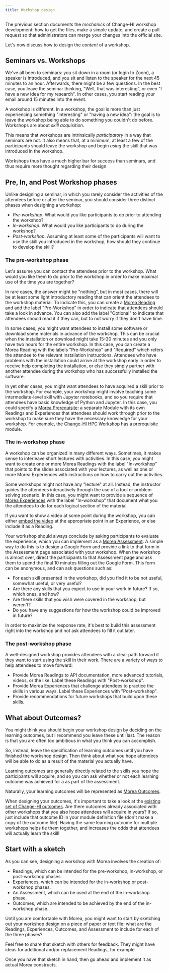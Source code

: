```yaml
---
title: Workshop design
---
```


The previous section documents the *mechanics* of Change-HI workshop development: how to get the files, make a simple update, and create a pull request so that administrators can merge your changes into the official site. 

Let's now discuss how to design the *content* of a workshop.

## Seminars vs. Workshops

We've all been to seminars: you sit down in a room (or login to Zoom), a speaker is introduced, and you sit and listen to the speaker for the next 45 minutes to an hour. Afterwards, there might be a few questions.  In the best case, you leave the seminar thinking, "Well, that was interesting", or even "I have a new idea for my research".  In other cases, you start reading your email around 15 minutes into the event. 

A workshop is different. In a workshop, the goal is more than just experiencing something "interesting" or "having a new idea": the goal is to leave the workshop being able to do something you couldn't do before. Workshops are about *skill acquisition*. 

This means that workshops are intrinsically *participatory* in a way that seminars are not. It also means that, at a minimum, at least a few of the participants should leave the workshop and begin *using* the skill that was introduced in the workshop. 

Workshops thus have a much higher bar for success than seminars, and thus require more thought regarding their design.  

## Pre, In, and Post Workshop phases

Unlike designing a seminar, in which you rarely consider the activities of the attendees before or after the seminar, you should consider three distinct phases when designing a workshop: 

* *Pre-workshop*.  What would you like participants to do prior to attending the workshop? 
* *In-workshop*.  What would you like participants to do during the workshop? 
* *Post-workshop*.  Assuming at least some of the participants will want to use the skill you introduced in the workshop, how should they continue to develop the skill?

### The pre-workshop phase

Let's assume you can contact the attendees prior to the workshop.  What would you like them to do prior to the workshop in order to make maximal use of the time you are together? 

In rare cases, the answer might be "nothing", but in most cases, there will be at least some light introductory reading that can orient the attendees to the workshop material. To indicate this, you can create a [Morea Reading](/docs/instructors/entity-types#reading) and add the label "Pre-Workshop" in order to indicate that attendees should take a look in advance. You can also add the label "Optional" to indicate that attendees should read it if they can, but to not worry if they don't have time.

In some cases, you might want attendees to install some software or download some materials in advance of the workshop. This can be crucial when the installation or download might take 15-30 minutes and you only have two hours for the entire workshop. In this case, you can create a Morea Reading with the labels "Pre-Workshop" and "Required" which refers the attendee to the relevant installation instructions.  Attendees who have problems with the installation could arrive at the workshop early in order to receive help completing the installation, or else they simply partner with another attendee during the workshop who has successfully installed the software.

In yet other cases, you might want attendees to have acquired a skill prior to the workshop. For example, your workshop might involve teaching some intermediate-level skill with Jupyter notebooks, and so you require that attendees have basic knowledge of Python and Jupyter.  In this case, you could specify a [Morea Prerequisite](/docs/instructors/entity-types#prerequisite): a separate Module with its own Readings and Experiences that attendees should work through prior to the workshop to make sure they have the necessary knowledge for your workshop. For example, the [Change-HI HPC Workshop](https://change-hi.github.io/modules/hpc/) has a prerequisite module.

### The in-workshop phase

A workshop can be organized in many different ways.  Sometimes, it makes sense to interleave short lectures with activities. In this case, you might want to create one or more Morea Readings with the label "In-workshop" that points to the slides associated with your lectures, as well as one or more Morea Experiences with instructions on how to carry out the activities. 

Some workshops might not have any "lecture" at all. Instead, the instructor guides the attendees interactively through the use of a tool or problem solving scenario. In this case, you might want to provide a sequence of [Morea Experiences](/docs/instructors/entity-types#experience) with the label "In-workshop" that document what you the attendees to do for each logical section of the material.

If you want to show a video at some point during the workshop, you can either [embed the video](/docs/instructors/embed-video) at the appropriate point in an Experience, or else include it as a Reading.

Your workshop should always conclude by asking participants to evaluate the experience, which you can implement as a [Morea Assessment](/docs/instructors/entity-types#assessment). A simple way to do this is to design a Google Form and provide a link to that form in the Assessment page associated with your workshop.  When the workshop is almost over, direct the participants to that Assessment page and ask them to spend the final 10 minutes filling out the Google Form. This form can be anonymous, and can ask questions such as:

  * For each skill presented in the workshop, did you find it to be not useful, somewhat useful, or very useful? 
  * Are there any skills that you expect to use in your work in future? If so, which ones, and how?
  * Are there skills that you wish were covered in the workshop, but weren't?
  * Do you have any suggestions for how the workshop could be improved in future? 

In order to maximize the response rate, it's best to build this assessment right into the workshop and not ask attendees to fill it out later.

### The post-workshop phase

A well-designed workshop provides attendees with a clear path forward if they want to start using the skill in their work.  There are a variety of ways to help attendees to move forward:

  * Provide Morea Readings to API documentation, more advanced tutorials, videos, or the like.  Label these Readings with "Post-workshop".
  * Provide Morea Experiences that challenge attendees to practice the skills in various ways. Label these Experiences with "Post-workshop".
  * Provide recommendations for future workshops that build upon these skills.

## What about Outcomes?

You might think you should begin your workshop design by deciding on the learning outcomes, but I recommend you leave these until last.  The reason is that you are often too ambitious in what you think you can accomplish.

So, instead, leave the specification of learning outcomes until you have finished the workshop design. Then think about what you hope attendees will be able to do as a result of the material you actually have.

Learning outcomes are generally directly related to the skills you hope the participants will acquire, and so you can ask whether or not each learning outcome was achieved for a as part of the assessment.

Naturally, your learning outcomes will be represented as [Morea Outcomes](/docs/instructors/entity-types#outcome).

When designing your outcomes, it's important to take a look at the [existing set of Change-HI outcomes](https://change-hi.github.io/outcomes/). Are there outcomes already associated with other workshops that you also hope attendees will acquire in yours? If so, just include that outcome ID in your module definition file (don't make a copy of the outcome file). Having the same learning outcome for multiple workshops helps tie them together, and increases the odds that attendees will actually learn the skill!

## Start with a sketch

As you can see, designing a workshop with Morea involves the creation of:

  * Readings, which can be intended for the pre-workshop, in-workshop, or post-workshop phases.
  * Experiences, which can be intended for the in-workshop or post-workshop phases.
  * An Assessment, which can be used at the end of the in-workshop phase.
  * Outcomes, which are intended to be achieved by the end of the in-workshop phase.

Until you are comfortable with Morea, you might want to start by sketching out your workshop design on a piece of paper or text file: what are the Readings, Experiences, Outcomes, and Assessment to include for each of the three phases? 

Feel free to share that sketch with others for feedback. They might have ideas for additional and/or replacement Readings, for example.

Once you have that sketch in hand, then go ahead and implement it as actual Morea constructs. 
